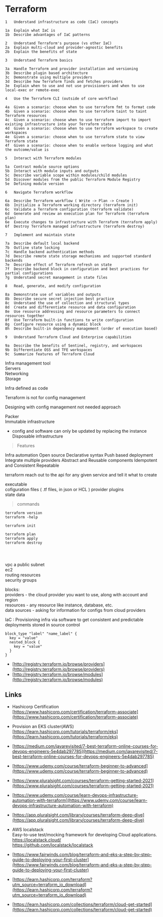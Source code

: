 

# Terraform

```
1 	Understand infrastructure as code (IaC) concepts

1a 	Explain what IaC is
1b 	Describe advantages of IaC patterns

2 	Understand Terraform's purpose (vs other IaC)
2a 	Explain multi-cloud and provider-agnostic benefits
2b 	Explain the benefits of state

3 	Understand Terraform basics

3a 	Handle Terraform and provider installation and versioning
3b 	Describe plugin based architecture
3c 	Demonstrate using multiple providers
3d 	Describe how Terraform finds and fetches providers
3e 	Explain when to use and not use provisioners and when to use local-exec or remote-exec

4 	Use the Terraform CLI (outside of core workflow)

4a 	Given a scenario: choose when to use terraform fmt to format code
4b 	Given a scenario: choose when to use terraform taint to taint Terraform resources
4c 	Given a scenario: choose when to use terraform import to import existing infrastructure into your Terraform state
4d 	Given a scenario: choose when to use terraform workspace to create workspaces
4e 	Given a scenario: choose when to use terraform state to view Terraform state
4f 	Given a scenario: choose when to enable verbose logging and what the outcome/value is

5 	Interact with Terraform modules

5a 	Contrast module source options
5b 	Interact with module inputs and outputs
5c 	Describe variable scope within modules/child modules
5d 	Discover modules from the public Terraform Module Registry
5e 	Defining module version

6 	Navigate Terraform workflow

6a 	Describe Terraform workflow ( Write -> Plan -> Create )
6b 	Initialize a Terraform working directory (terraform init)
6c 	Validate a Terraform configuration (terraform validate)
6d 	Generate and review an execution plan for Terraform (terraform plan)
6e 	Execute changes to infrastructure with Terraform (terraform apply)
6f 	Destroy Terraform managed infrastructure (terraform destroy)

7 	Implement and maintain state

7a 	Describe default local backend
7b 	Outline state locking
7c 	Handle backend authentication methods
7d 	Describe remote state storage mechanisms and supported standard backends
7e 	Describe effect of Terraform refresh on state
7f 	Describe backend block in configuration and best practices for partial configurations
7g 	Understand secret management in state files

8 	Read, generate, and modify configuration

8a 	Demonstrate use of variables and outputs
8b 	Describe secure secret injection best practice
8c 	Understand the use of collection and structural types
8d 	Create and differentiate resource and data configuration
8e 	Use resource addressing and resource parameters to connect resources together
8f 	Use Terraform built-in functions to write configuration
8g 	Configure resource using a dynamic block
8h 	Describe built-in dependency management (order of execution based)

9 	Understand Terraform Cloud and Enterprise capabilities

9a 	Describe the benefits of Sentinel, registry, and workspaces
9b 	Differentiate OSS and TFE workspaces
9c 	Summarize features of Terraform Cloud

```













Infra management tool  
Servers  
Networking  
Storage  
  
Infra defined as code  
  
  
Terraform is not for config management  
  
Designing with config management not needed approach  
  
Packer  
Immutable infrastructure  
- config and software can only be updated by replacing the instance  
Disposable infrastructure  


> Features

Infra automation
Open source
Declarative syntax
Push based deployment
Integrate multiple providers
Abstract and Reusable components
Idempotent and Consistent
Repeatable

terraform reach out to the api for any given service and tell it what to create  

executable  
cofiguration files ( .tf files, in json or HCL )
provider plugins  
state data 


> commands  

```
terraform version  
terraform -help  

terraform init   

terraform plan
terraform apply
terraform destroy




```




vpc 
a public subnet  
ec2  
routing resources  
security groups  

blocks:  
providers - the cloud provider you want to use, along with account and region  
resources - any resource like instance, database, etc.  
data sources - asking for information for configs from cloud providers  



IaC : Provisioning infra via software to get consistent and predictable deployments
stored in source control

```
block_type "label" "name_label" {
  key = "value"
  nested_block {
    key = "value"
  }
}

```

- [http://registry.terraform.io/browse/providers](http://registry.terraform.io/browse/providers)  
- [http://registry.terraform.io/browse/modules](http://registry.terraform.io/browse/modules)




## Links


- Hashicorp Certification [https://www.hashicorp.com/certification/terraform-associate](https://www.hashicorp.com/certification/terraform-associate)
- Provision an EKS cluster(AWS)
[https://learn.hashicorp.com/tutorials/terraform/eks](https://learn.hashicorp.com/tutorials/terraform/eks) 

- [https://medium.com/javarevisited/7-best-terraform-online-courses-for-devops-engineers-5e4dab297785](https://medium.com/javarevisited/7-best-terraform-online-courses-for-devops-engineers-5e4dab297785)
- [https://www.udemy.com/course/terraform-beginner-to-advanced](https://www.udemy.com/course/terraform-beginner-to-advanced)
- [https://www.pluralsight.com/courses/terraform-getting-started-2021](https://www.pluralsight.com/courses/terraform-getting-started-2021)
- [https://www.udemy.com/course/learn-devops-infrastructure-automation-with-terraform](https://www.udemy.com/course/learn-devops-infrastructure-automation-with-terraform)
- [https://app.pluralsight.com/library/courses/terraform-deep-dive](https://app.pluralsight.com/library/courses/terraform-deep-dive)
- AWS localstack   
Easy-to-use test/mocking framework for developing Cloud applications.  
https://localstack.cloud/  
https://github.com/localstack/localstack  
- [https://www.fairwinds.com/blog/terraform-and-eks-a-step-by-step-guide-to-deploying-your-first-cluster](https://www.fairwinds.com/blog/terraform-and-eks-a-step-by-step-guide-to-deploying-your-first-cluster)
- [https://learn.hashicorp.com/terraform?utm_source=terraform_io_download](https://learn.hashicorp.com/terraform?utm_source=terraform_io_download)
- [https://learn.hashicorp.com/collections/terraform/cloud-get-started](https://learn.hashicorp.com/collections/terraform/cloud-get-started)
